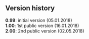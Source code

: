 ## Version history

**0.99**: initial version (05.01.2018)   
**1.00**: 1st public version (16.01.2018)  
**2.00**: 2nd public version (02.05.2018)

